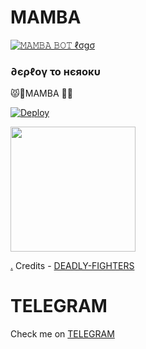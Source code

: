 # MAMBA


[![𝙼𝙰𝙼𝙱𝙰 𝙱𝙾𝚃 ℓσgσ](https://telegra.ph/file/76e47f1f4cf7a5b0e5d1a.jpg)](https://t.me/GROUPP_MAMBA)
<h3> ∂єρℓογ το нєяοκυ </h3>😾🐜MAMBA 🐧🐯

[![Deploy](https://www.herokucdn.com/deploy/button.svg)](https://heroku.com/deploy?template=https://github.com/SUKHPAL443/MAMBAPRO)
<p><a href=https://github.com/SUKHPAL443/MAMBAPRO> <img src="https://img.shields.io/badge/Deploy%20To%20Railway-blueviolet?style=for-the-badge&logo=railway" width="200""/></a></p>

[.](https://heroku.com/deploy)
Credits - [DEADLY-FIGHTERS](https://t.me/DEADLY-FIGHTERS)

# TELEGRAM
Check me on [TELEGRAM](https://t.me/SUKHI_MR_HACKER)

